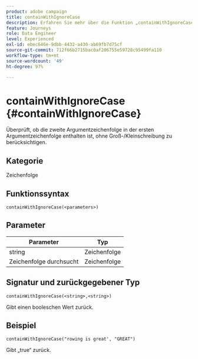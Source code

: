 ```yaml
---
product: adobe campaign
title: containWithIgnoreCase
description: Erfahren Sie mehr über die Funktion „containWithIgnoreCase“
feature: Journeys
role: Data Engineer
level: Experienced
exl-id: ebec646e-9dbb-4432-a430-ab69fb7d75cf
source-git-commit: 712f66b2715bac0af206755e59728c95499fa110
workflow-type: tm+mt
source-wordcount: '49'
ht-degree: 97%

---
```


# containWithIgnoreCase {#containWithIgnoreCase}

Überprüft, ob die zweite Argumentzeichenfolge in der ersten Argumentzeichenfolge enthalten ist, ohne Groß-/Kleinschreibung zu berücksichtigen.

## Kategorie

Zeichenfolge

## Funktionssyntax

`containWithIgnoreCase(<parameters>)`

## Parameter

| Parameter | Typ |
|-----------|------------------|
| string | Zeichenfolge |
| Zeichenfolge durchsucht | Zeichenfolge |

## Signatur und zurückgegebener Typ

`containWithIgnoreCase(<string>,<string>)`

Gibt einen booleschen Wert zurück.

## Beispiel

`containWithIgnoreCase("rowing is great', "GREAT")`

Gibt „true“ zurück.
